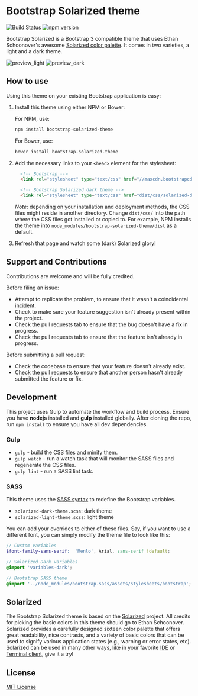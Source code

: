 # Bootstrap Solarized theme

[![Build Status](https://travis-ci.org/thijskok/bootstrap-solarized-theme.svg?branch=master)](https://travis-ci.org/thijskok/bootstrap-solarized-theme)
[![npm version](https://badge.fury.io/js/bootstrap-solarized-theme.svg)](https://badge.fury.io/js/bootstrap-solarized-theme)

Bootstrap Solarized is a Bootstrap 3 compatible theme that uses Ethan Schoonover's awesome [Solarized color palette](http://ethanschoonover.com/solarized). It comes in two varieties, a light and a dark theme.

![preview_light](https://raw.githubusercontent.com/thijskok/bootstrap-solarized-theme/master/preview-light.png)
![preview_dark](https://raw.githubusercontent.com/thijskok/bootstrap-solarized-theme/master/preview-dark.png)

## How to use
Using this theme on your existing Bootstrap application is easy:

1. Install this theme using either NPM or Bower:

	For	NPM, use:
	```sh
	npm install bootstrap-solarized-theme
	```

	For Bower, use:
	```sh
	bower install bootstrap-solarized-theme
	```

2. Add the necessary links to your `<head>` element for the stylesheet:

	```html
	  <!-- Bootstrap -->
	  <link rel="stylesheet" type="text/css" href="//maxcdn.bootstrapcdn.com/bootstrap/3.3.6/css/bootstrap.min.css">

	  <!-- Bootstrap Solarized dark theme -->
	  <link rel="stylesheet" type="text/css" href="dist/css/solarized-dark-theme.min.css">
	```

	*Note*: depending on your installation and deployment methods, the CSS files might reside in another directory. Change `dist/css/` into the path where the CSS files got installed or copied to. For example, NPM installs the theme into `node_modules/bootstrap-solarized-theme/dist` as a default.

3. Refresh that page and watch some (dark) Solarized glory!

## Support and Contributions

Contributions are welcome and will be fully credited.

Before filing an issue:

- Attempt to replicate the problem, to ensure that it wasn't a coincidental incident.
- Check to make sure your feature suggestion isn't already present within the project.
- Check the pull requests tab to ensure that the bug doesn't have a fix in progress.
- Check the pull requests tab to ensure that the feature isn't already in progress.

Before submitting a pull request:

- Check the codebase to ensure that your feature doesn't already exist.
- Check the pull requests to ensure that another person hasn't already submitted the feature or fix.

## Development

This project uses Gulp to automate the workflow and build process. Ensure you have **nodejs** installed and **gulp** installed globally.
After cloning the repo, run `npm install` to ensure you have all dev dependencies.

### Gulp

- `gulp` - build the CSS files and minify them.
- `gulp watch` - run a watch task that will monitor the SASS files and regenerate the CSS files.
- `gulp lint` - run a SASS lint task.

### SASS

This theme uses the [SASS syntax](http://sass-lang.com/) to redefine the Bootstrap variables.

- `solarized-dark-theme.scss`: dark theme
- `solarized-light-theme.scss`: light theme

You can add your overrides to either of these files. Say, if you want to use a different font, you can simply
modify the theme file to look like this:

```scss
// Custom variables
$font-family-sans-serif:  'Menlo', Arial, sans-serif !default;

// Solarized Dark variables
@import 'variables-dark';

// Bootstrap SASS theme
@import '../node_modules/bootstrap-sass/assets/stylesheets/bootstrap';
```

## Solarized

The Bootstrap Solarized theme is based on the [Solarized](http://ethanschoonover.com/solarized) project. All credits for picking the basic colors in this theme should go to Ethan Schoonover. Solarized provides a carefully designed sixteen color palette that offers great readability, nice contrasts, and a variety of basic colors that can be used to signify various application states (e.g., warning or error states, etc). Solarized can be used in many other ways, like in your favorite [IDE](http://ethanschoonover.com/solarized#editors-ides) or [Terminal client](http://ethanschoonover.com/solarized#terminal-emulators), give it a try!

## License
[MIT License](LICENSE)
